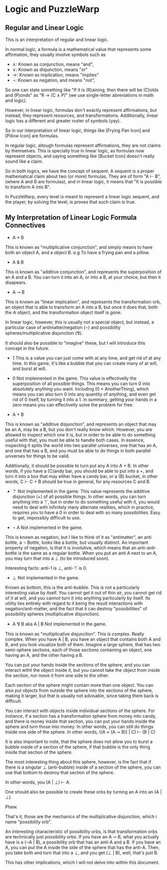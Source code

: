 
# Logic and PuzzleWarp
## Regular and Linear Logic


This is an interpretation of regular and linear logic.

In normal logic, a formula is a mathematical value that represents some affirmation, they
usually involve symbols such as
- ∧: Known as conjunction, means "and",
- ∨: Known as disjunction, means "or"
- →: Known as implication, means "implies"
- ¬: Known as negation, and means "not",

So one can state something like "If it is (R)aining, then there will be (C)olds and (P)onds"
as "R → (C ∧ P)" (we use single-letter abreviations in math and logic).

However, in linear logic, formulas don't exactly represent affirmations, but instead,
they represent resources, and transformations.
Additionally, linear logic has a different and greater roster of symbols (yay).

So in our interpretation of linear logic, things like [Frying Pan Icon] and [Pillow Icon]
are formulas.

In regular logic, altough formulas represent affirmations, they are not claims
by themselves. This is specially true in linear logic, as formulas now represent objects,
and saying something like [Bucket Icon] doesn't really sound like a claim.

So in both logics, we have the concept of sequent. A sequent is a proper mathematical claim
about two (or more) formulas.
They are of form "A ⊢ B", (where A and B are formulas), and in linear logic, it means
that "It is possible to transform A into B".

In PuzzleWarp, every level is meant to represent a linear logic sequent, and the player,
by solving the level, is proves that such claim is true.

## My Interpretation of Linear Logic Formula Connectives
- A × B

This is known as "multiplicative conjunction", and simply means to have both an object A, and
a object B. e.g To have a frying pan and a pillow.

- A & B

This is known as "additive conjunction", and represents the superposition of an A and a B.
You can turn it into an A, or into a B, at your choice, but then it disapears.

- A ⊸ B

This is known as "linear implication", and represents the transformation orb, an object that is able
to transform an A into a B, but once it does that, both the A object, and the transformation object
itself is gone.

In linear logic, however, this is usually not a special object, but instead, a particular case
of antimatter/negation (¬) and possibility spheres/multiplicative disjunction (⅋).

It should also be possible to "imagine" these, but I will introduce this concept in the future.

- 1
This is a value you can just come with at any time, and get rid of at any time. In this game,
it's like a bubble that you can create many of at will, and burst at will.

- 0
Not implemented in the game. This value is effectivelly the superposition of all possible things.
This means you can turn 0 into absolutely anything you want. Including (0 × AnotherThing),
which means you can also turn 0 into any quantity of anything, and even get rid of 0 itself, by
turning it into a 1. In summary, getting your hands in a zero means you can effectivelly solve
the problem for free.

- A + B

This is known as "additive disjunction", and represents an object that may be an A, may be a B,
but you don't really know which. However, you are allowed to inspect which one it is, but in order to
be able to do something useful with that, you must be able to handle both cases.
In essence, inspecting it splits the world into two parallel universes, one that has an A,
and one that has a B, and you must be able to do things in both parallel universes for things to be valid.

Additionally, it should be possible to turn put any A into A + B. In other words, if you have
a (C)andy bar, you should be able to put into a +, and turn it into a box that may either
have a candy bar, or a (B) bucket, in other words, C ⊢ C + B should be true in general,
for any resources C and B.

- ⊤
Not implemented in the game.
This value represents the additive disjunction (+) of all possible things.
In other words, you can turn anything into a ⊤, but in order to do something useful with it,
you would need to deal with infinitely many alternate realities, which in practice, requires
you to have a 0 in order to deal with so many possibilities. Easy to get, impossibly difficult to use.


- ¬ A
Not implemented in the game.

This is known as negation, but I like to think of it as "antimatter", an anti bottle, a ¬ Bottle,
looks like a bottle, but visually distinct. An important property of negation, is that it is
involutive, which means that an anti-anti-bottle is the same as a regular bottle.
When you put an anti A next to an A, you may turn that into a ⊥ (to be introduced soon).

Interesting facts: anti-1 is ⊥, anti-⊤ is 0.

- ⊥
Not implemented in the game.

Known as bottom, this is the anti-bubble.
This is not a particularly interesting value by itself. You cannot get it out of thin air,
you cannot get rid of it at will, and you cannot turn it into anything particularly by itself.
Its utility lies entirely with regard to it being the result interactions with negation/anti-matter,
and the fact that it can destroy "possibilities" of possibility spheres (multiplicative disjunction).

- A ⅋ B aka  A | B
Not implemented in the game.

This is known as "multiplicative disjunction". This is complex. Really complex.
When you have A | B, you have an object that contains both A and B, and you look
visualize both of them. Imagine a large sphere, that has two semi-sphere sections,
each of those sections containing an object, one having an A, and the other having a B.

You can put your hands inside the sections of the sphere, and you can interact witht the object inside it,
but you cannot take the object from inside the section, nor move it from one side to the other.

Each section of the sphere might contain more than one object.
You can also put objects from outside the sphere into the sections of the sphere, making it larger,
but that is usually not advisable, since taking them back is difficult.

You can interact with objects inside individual sections of the sphere. For instance,
if a section has a transformation sphere from money into candy, and there is money inside that section,
you can put your hands inside the sphere and turn those into money. In other words, you can still do
things inside one side of the sphere.
In other words, ((A × (A ⊸ B)) | C) ⊢ (B | C)

It is also important to note, that the sphere does not allow you to burst a bubble inside of a section of the sphere,
if that bubble is the only thing inside that section of the sphere.

The most interesting thing about this sphere, however, is the fact that if there is a singular ⊥ (anti-bubble)
inside of a section of the sphere, you can use that bottom to destroy that section of the sphere.

In other words, you (A | ⊥) ⊢ A.

One should also be possible to create these orbs by turning an A into an (A | ⊥).

Phew.

That's it, those are the mechanics of the multiplicative disjunction, which i name "possibility orb".

An interesting characteristic of possibility orbs, is that transformation orbs are technically just
possibility orbs. If you have an A ⊸ B, what you actually have is a (¬A | B), a
possibility orb that has an anti-A and a B. If you have an A, you can put the A inside the side of the
sphere that has the anti-A. Then, you take both and turn that into a ⊥, and you get (⊥ | B),
well, that's just B.

This has other implications, which I will not delve into within this document.


